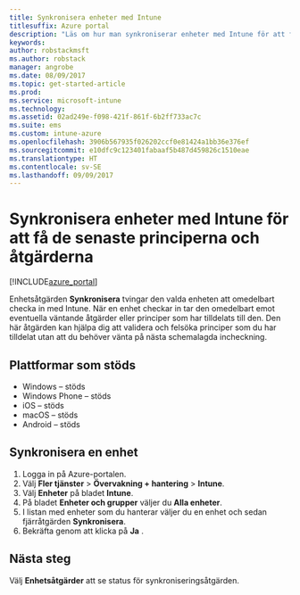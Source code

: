 ```yaml
---
title: Synkronisera enheter med Intune
titlesuffix: Azure portal
description: "Läs om hur man synkroniserar enheter med Intune för att få de senaste principerna och åtgärderna.\""
keywords: 
author: robstackmsft
ms.author: robstack
manager: angrobe
ms.date: 08/09/2017
ms.topic: get-started-article
ms.prod: 
ms.service: microsoft-intune
ms.technology: 
ms.assetid: 02ad249e-f098-421f-861f-6b2ff733ac7c
ms.suite: ems
ms.custom: intune-azure
ms.openlocfilehash: 3906b567935f026202ccf0e81424a1bb36e376ef
ms.sourcegitcommit: e10dfc9c123401fabaaf5b487d459826c1510eae
ms.translationtype: HT
ms.contentlocale: sv-SE
ms.lasthandoff: 09/09/2017
---
```

# <a name="sync-devices-with-intune-to-get-the-latest-policies-and-actions"></a>Synkronisera enheter med Intune för att få de senaste principerna och åtgärderna


[!INCLUDE[azure_portal](./includes/azure_portal.md)]

Enhetsåtgärden **Synkronisera** tvingar den valda enheten att omedelbart checka in med Intune. När en enhet checkar in tar den omedelbart emot eventuella väntande åtgärder eller principer som har tilldelats till den.  Den här åtgärden kan hjälpa dig att validera och felsöka principer som du har tilldelat utan att du behöver vänta på nästa schemalagda incheckning.

## <a name="supported-platforms"></a>Plattformar som stöds

- Windows – stöds
- Windows Phone – stöds
- iOS – stöds
- macOS – stöds
- Android – stöds

## <a name="how-to-sync-a-device"></a>Synkronisera en enhet

1. Logga in på Azure-portalen.
2. Välj **Fler tjänster** > **Övervakning + hantering** > **Intune**.
3. Välj **Enheter** på bladet **Intune**.
4. På bladet **Enheter och grupper** väljer du **Alla enheter**.
5. I listan med enheter som du hanterar väljer du en enhet och sedan fjärråtgärden **Synkronisera**.
7. Bekräfta genom att klicka på **Ja** .

## <a name="next-steps"></a>Nästa steg

Välj **Enhetsåtgärder** att se status för synkroniseringsåtgärden. 
